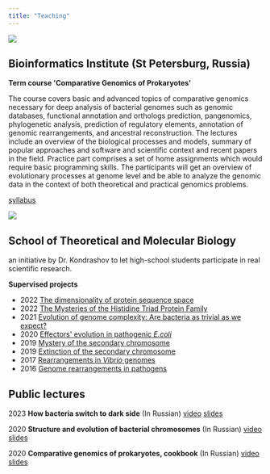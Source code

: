 ```yaml
---
title: "Teaching"
---
```


<div class="mainWrapper">
  <img src="/bi_logo.png" style="max-width: 50px;">
  <h2>Bioinformatics Institute (St Petersburg, Russia) </h2>
</div>

**Term course 'Comparative Genomics of Prokaryotes'**

The course covers basic and advanced topics of comparative genomics necessary for deep analysis of bacterial genomes such as genomic databases, functional annotation and orthologs prediction, pangenomics, phylogenetic analysis, prediction of regulatory elements, annotation of genomic rearrangements, and ancestral reconstruction. The lectures include an overview of the biological processes and models, summary of popular approaches and software and scientific context and recent papers in the field. Practice part comprises a set of home assignments which would require basic programming skills. The participants will get an overview of evolutionary processes at genome level and be able to analyze the genomic data in the context of both theoretical and practical genomics problems.

[syllabus](/Comparative_genomics_Course_Syllabus.pdf)

<div class="mainWrapper">
    <img src="/smtblogo.png" style="max-width: 50px;">
    <h2>School of Theoretical and Molecular Biology</h2>
</div>

an initiative by Dr. Kondrashov to let high-school students participate in real scientific research.

**Supervised projects**

- 2022 [The dimensionality of protein sequence space](https://storage.googleapis.com/smtb-production.appspot.com/archive/school2022t/bioinformatics-lab/Lab01a_A0_Website_Poster_SeqSpace_full_copy.pdf)
- 2022 [The Mysteries of the Histidine Triad Protein Family](https://storage.googleapis.com/smtb-production.appspot.com/archive/school2022o/histidine-triad-mysteries/WebsitePr01_Poster-eng_copy.pdf)
- 2021 [Evolution of genome complexity: Are bacteria as trivial as we expect?](https://molbioschool.org/en/archive/10/)
- 2020 [Effectors' evolution in pathogenic _E.coli_](https://molbioschool.org/en/archive/9/)
- 2019 [Mystery of the secondary chromosome](https://molbioschool.org/media/archive/school2019/77-laboratory-of-bacterial-and-functional-genomics/Poster_Gelfand_1_Boc_KToYuq1.pdf)
- 2019 [Extinction of the secondary chromosome](https://molbioschool.org/media/archive/school2019/77-laboratory-of-bacterial-and-functional-genomics/Poster_Gelfand_3_Boc_9fSM6n3.pdf)
- 2017 [Rearrangements in _Vibrio_ genomes](https://molbioschool.org/media/archive/2017/15/Gelfand-1-Bochkareva.pdf)
- 2016 [Genome rearrangements in pathogens](https://molbioschool.org/media/archive/school2016/27-laboratory-of-bacterial-and-functional-genomics/MGelfand-Bochkareva.pdf)

<h2>Public lectures </h2>

2023 **How bacteria switch to dark side** (In Russian) [video](https://youtu.be/S4hhqIhC-Jo) [slides](/how_Ecoli_switch_to_dark_side.pdf)

2020 **Structure and evolution of bacterial chromosomes** (In Russian) [video](https://www.youtube.com/watch?v=DTIpvAnPN_M&t=2405s) [slides](/Structure_and_evolution_of_bacterial_genomes.pdf)

2020 **Comparative genomics of prokaryotes, cookbook** (In Russian) [video](https://www.youtube.com/watch?v=6r80Vrz9mGU&list=PLjKdf6AHvR-EIznBS2gIitIn8lbt1Zjx7&index=5) [slides](//IB_bacterial_genomics_2020.pdf)
